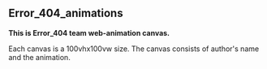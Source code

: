 ## Error_404_animations

**This is Error_404 team web-animation canvas.**

Each canvas is a 100vhx100vw size. The canvas consists of author's name and the animation.
